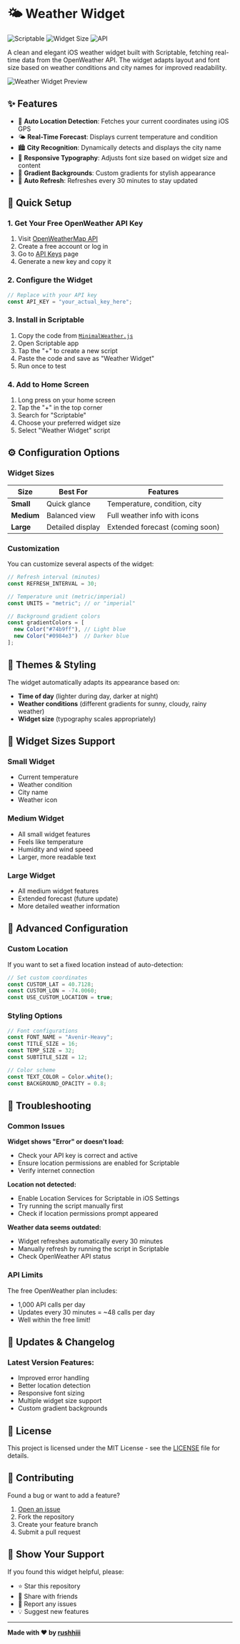 # 🌤️ Weather Widget

![Scriptable](https://img.shields.io/badge/Scriptable-Compatible-purple)
![Widget Size](https://img.shields.io/badge/Supports-Small%2C%20Medium%2C%20Large-blue)
![API](https://img.shields.io/badge/API-OpenWeatherMap-orange)

A clean and elegant iOS weather widget built with Scriptable, fetching real-time data from the OpenWeather API. The widget adapts layout and font size based on weather conditions and city names for improved readability.

![Weather Widget Preview](https://raw.githubusercontent.com/rushhiii/Scriptable-IOSWidgets/main/.src/weather/weather_showcase_s.png)

## ✨ Features

- 📍 **Auto Location Detection**: Fetches your current coordinates using iOS GPS
- 🌤️ **Real-Time Forecast**: Displays current temperature and condition
- 🏙️ **City Recognition**: Dynamically detects and displays the city name
- 📐 **Responsive Typography**: Adjusts font size based on widget size and content
- 🎨 **Gradient Backgrounds**: Custom gradients for stylish appearance
- 🔁 **Auto Refresh**: Refreshes every 30 minutes to stay updated

## 🚀 Quick Setup

### 1. Get Your Free OpenWeather API Key

1. Visit [OpenWeatherMap API](https://openweathermap.org/api)
2. Create a free account or log in
3. Go to [API Keys](https://home.openweathermap.org/api_keys) page
4. Generate a new key and copy it

### 2. Configure the Widget

```javascript
// Replace with your API key
const API_KEY = "your_actual_key_here";
```

### 3. Install in Scriptable

1. Copy the code from [`MinimalWeather.js`](https://github.com/rushhiii/Scriptable-IOSWidgets/blob/main/Weather%20Widget/MinimalWeather.js)
2. Open Scriptable app
3. Tap the "+" to create a new script
4. Paste the code and save as "Weather Widget"
5. Run once to test

### 4. Add to Home Screen

1. Long press on your home screen
2. Tap the "+" in the top corner
3. Search for "Scriptable"
4. Choose your preferred widget size
5. Select "Weather Widget" script

## ⚙️ Configuration Options

### Widget Sizes

| Size | Best For | Features |
|------|----------|----------|
| **Small** | Quick glance | Temperature, condition, city |
| **Medium** | Balanced view | Full weather info with icons |
| **Large** | Detailed display | Extended forecast (coming soon) |

### Customization

You can customize several aspects of the widget:

```javascript
// Refresh interval (minutes)
const REFRESH_INTERVAL = 30;

// Temperature unit (metric/imperial)
const UNITS = "metric"; // or "imperial"

// Background gradient colors
const gradientColors = [
  new Color("#74b9ff"), // Light blue
  new Color("#0984e3")  // Darker blue
];
```

## 🎨 Themes & Styling

The widget automatically adapts its appearance based on:

- **Time of day** (lighter during day, darker at night)
- **Weather conditions** (different gradients for sunny, cloudy, rainy weather)
- **Widget size** (typography scales appropriately)

## 📱 Widget Sizes Support

### Small Widget
- Current temperature
- Weather condition
- City name
- Weather icon

### Medium Widget  
- All small widget features
- Feels like temperature
- Humidity and wind speed
- Larger, more readable text

### Large Widget
- All medium widget features
- Extended forecast (future update)
- More detailed weather information

## 🔧 Advanced Configuration

### Custom Location

If you want to set a fixed location instead of auto-detection:

```javascript
// Set custom coordinates
const CUSTOM_LAT = 40.7128;
const CUSTOM_LON = -74.0060;
const USE_CUSTOM_LOCATION = true;
```

### Styling Options

```javascript
// Font configurations
const FONT_NAME = "Avenir-Heavy";
const TITLE_SIZE = 16;
const TEMP_SIZE = 32;
const SUBTITLE_SIZE = 12;

// Color scheme
const TEXT_COLOR = Color.white();
const BACKGROUND_OPACITY = 0.8;
```

## 🚨 Troubleshooting

### Common Issues

**Widget shows "Error" or doesn't load:**
- Check your API key is correct and active
- Ensure location permissions are enabled for Scriptable
- Verify internet connection

**Location not detected:**
- Enable Location Services for Scriptable in iOS Settings
- Try running the script manually first
- Check if location permissions prompt appeared

**Weather data seems outdated:**
- Widget refreshes automatically every 30 minutes
- Manually refresh by running the script in Scriptable
- Check OpenWeather API status

### API Limits

The free OpenWeather plan includes:
- 1,000 API calls per day
- Updates every 30 minutes = ~48 calls per day
- Well within the free limit!

## 🔄 Updates & Changelog

### Latest Version Features:
- Improved error handling
- Better location detection
- Responsive font sizing
- Multiple widget size support
- Custom gradient backgrounds

## 📝 License

This project is licensed under the MIT License - see the [LICENSE](../LICENSE) file for details.

## 🤝 Contributing

Found a bug or want to add a feature? 

1. [Open an issue](https://github.com/rushhiii/Scriptable-IOSWidgets/issues)
2. Fork the repository
3. Create your feature branch
4. Submit a pull request

## 🌟 Show Your Support

If you found this widget helpful, please:
- ⭐ Star this repository
- 🔄 Share with friends
- 🐛 Report any issues
- 💡 Suggest new features

---

**Made with ❤️ by [rushhiii](https://github.com/rushhiii)**
